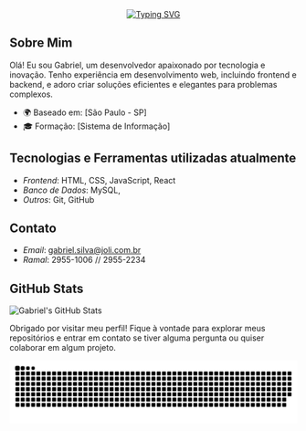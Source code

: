 <div align="center">
  <a href="https://git.io/typing-svg"><img src="https://readme-typing-svg.demolab.com?font=Roboto&weight=800&size=30&pause=1000&color=F8BE13&center=true&vCenter=true&width=435&lines=%E2%86%AA+Gabriel+Silva+%E2%86%A9++;%E2%98%9E+Desenvolvedor++-+Joli+%E2%98%9C" alt="Typing SVG" /></a>
</div>



## Sobre Mim

Olá! Eu sou Gabriel, um desenvolvedor  apaixonado por tecnologia e inovação. Tenho experiência em desenvolvimento web, incluindo frontend e backend, e adoro criar soluções eficientes e elegantes para problemas complexos.

- 🌍 Baseado em: [São Paulo - SP]
- 🎓 Formação: [Sistema de Informação]

## Tecnologias e Ferramentas utilizadas atualmente

- *Frontend*: HTML, CSS, JavaScript, React
- *Banco de Dados*: MySQL, 
- *Outros*: Git, GitHub


## Contato

- *Email*: [gabriel.silva@joli.com.br](mailto:gabriel.silva@joli.com.br)
- *Ramal*: 2955-1006 // 2955-2234

## GitHub Stats

![Gabriel's GitHub Stats](https://github-readme-stats.vercel.app/api?username=SeuUsuario&show_icons=true&theme=radical)

Obrigado por visitar meu perfil! Fique à vontade para explorar meus repositórios e entrar em contato se tiver alguma pergunta ou quiser colaborar em algum projeto.


<picture align="center">
  <source media="(prefers-color-scheme: dark)" srcset="https://raw.githubusercontent.com/mari4souza/mari4souza/output/github-contribution-grid-snake-dark.svg">
  <source media="(prefers-color-scheme: light)" srcset="https://raw.githubusercontent.com/mari4souza/mari4souza/output/github-contribution-grid-snake-dark.svg">
  <img align="center" alt="github contribution grid snake animation" src="https://raw.githubusercontent.com/mari4souza/mari4souza/output/github-contribution-grid-snake.svg">
</picture>


<!---
JoliDevGabriel/JoliDevGabriel is a ✨ special ✨ repository because its `README.md` (this file) appears on your GitHub profile.
You can click the Preview link to take a look at your changes.
--->
